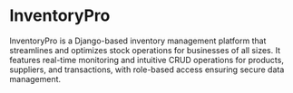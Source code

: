 # InventoryPro
InventoryPro is a Django-based inventory management platform that streamlines and optimizes stock operations for businesses of all sizes. It features real-time monitoring and intuitive CRUD operations for products, suppliers, and transactions, with role-based access ensuring secure data management.
